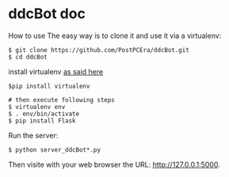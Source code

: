 # ddcBot doc

How to use
The easy way is to clone it and use it via a virtualenv:
```
$ git clone https://github.com/PostPCEra/ddcBot.git
$ cd ddcBot
```


install virtualenv [as said here](https://stackoverflow.com/questions/31133050/virtualenv-command-not-found)
```
$pip install virtualenv

# then execute following steps
$ virtualenv env
$ . env/bin/activate
$ pip install Flask
```

Run the server:
```
$ python server_ddcBot*.py
```
Then visite with your web browser the URL: http://127.0.0.1:5000.
